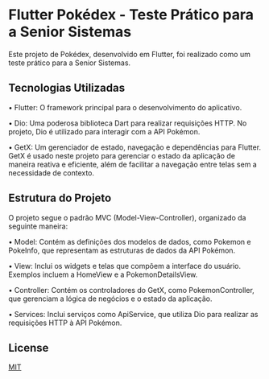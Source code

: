 # Flutter Pokédex - Teste Prático para a Senior Sistemas

Este projeto de Pokédex, desenvolvido em Flutter, foi realizado como um teste prático para a Senior Sistemas.

## Tecnologias Utilizadas

• Flutter: O framework principal para o desenvolvimento do aplicativo.

• Dio: Uma poderosa biblioteca Dart para realizar requisições HTTP. No projeto, Dio é utilizado para interagir com a API Pokémon.

• GetX: Um gerenciador de estado, navegação e dependências para Flutter. GetX é usado neste projeto para gerenciar o estado da aplicação de maneira reativa e eficiente, além de facilitar a navegação entre telas sem a necessidade de contexto.


## Estrutura do Projeto
O projeto segue o padrão MVC (Model-View-Controller), organizado da seguinte maneira:

• Model: Contém as definições dos modelos de dados, como Pokemon e PokeInfo, que representam as estruturas de dados da API Pokémon.

• View: Inclui os widgets e telas que compõem a interface do usuário. Exemplos incluem a HomeView e a PokemonDetailsView.

• Controller: Contém os controladores do GetX, como PokemonController, que gerenciam a lógica de negócios e o estado da aplicação.

• Services: Inclui serviços como ApiService, que utiliza Dio para realizar as requisições HTTP à API Pokémon.


## License

[MIT](https://choosealicense.com/licenses/mit/)
